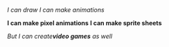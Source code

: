 *I can draw*
_I can make animations_

**I can make pixel animations**
__I can make sprite sheets__

_But I can create**video games** as well_
